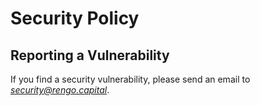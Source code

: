# Security Policy

## Reporting a Vulnerability

If you find a security vulnerability, please send an email to *security@rengo.capital*.
